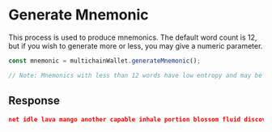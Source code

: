 # Generate Mnemonic

This process is used to produce mnemonics. The default word count is 12, but if you wish to generate more or less, you may give a numeric parameter.

```js
const mnemonic = multichainWallet.generateMnemonic();

// Note: Mnemonics with less than 12 words have low entropy and may be guessed by an attacker.
```

## Response

```json
net idle lava mango another capable inhale portion blossom fluid discover cruise
```
